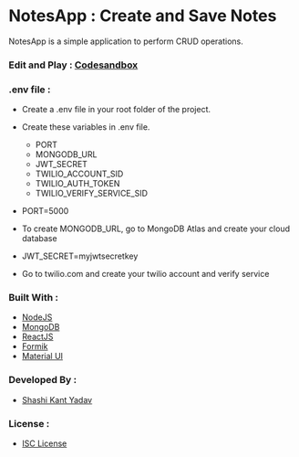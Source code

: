 # NotesApp : Create and Save Notes

NotesApp is a simple application to perform CRUD operations.

### Edit and Play : [Codesandbox](https://vd4gu-3000.sse.codesandbox.io/)

### .env file :

- Create a .env file in your root folder of the project.
- Create these variables in .env file.

  - PORT
  - MONGODB_URL
  - JWT_SECRET
  - TWILIO_ACCOUNT_SID
  - TWILIO_AUTH_TOKEN
  - TWILIO_VERIFY_SERVICE_SID

- PORT=5000
- To create MONGODB_URL, go to MongoDB Atlas and create your cloud database
- JWT_SECRET=myjwtsecretkey
- Go to twilio.com and create your twilio account and verify service

### Built With :

- [NodeJS](https://nodejs.org/en/)
- [MongoDB](https://www.mongodb.com/)
- [ReactJS](https://reactjs.org/)
- [Formik](https://formik.org/)
- [Material UI](https://material-ui.com/)

### Developed By :

- [Shashi Kant Yadav](https://github.com/imboss712)

### License :

- [ISC License](https://choosealicense.com/licenses/isc/)
